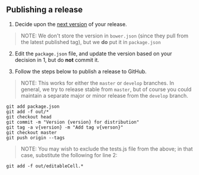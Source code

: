 ## Publishing a release

1. Decide upon the [next version](http://www.semver.org) of your release.

> NOTE: We don't store the version in `bower.json` (since they pull from the latest published tag), but we **do** put it in `package.json`

2. Edit the `package.json` file, and update the version based on your decision in 1, but do **not** commit it.

3. Follow the steps below to publish a release to GitHub.

> NOTE: This works for either the `master` or `develop` branches. In general,
we try to release stable from `master`, but of course you could maintain a
separate major or minor release from the `develop` branch.

```
git add package.json
git add -f out/*
git checkout head
git commit -m "Version {version} for distribution"
git tag -a v{version} -m "Add tag v{verson}"
git checkout master
git push origin --tags
```

> NOTE: You may wish to exclude the tests.js file from the above; in that case,
substitute the following for line 2:

```
git add -f out/editableCell.*
```
